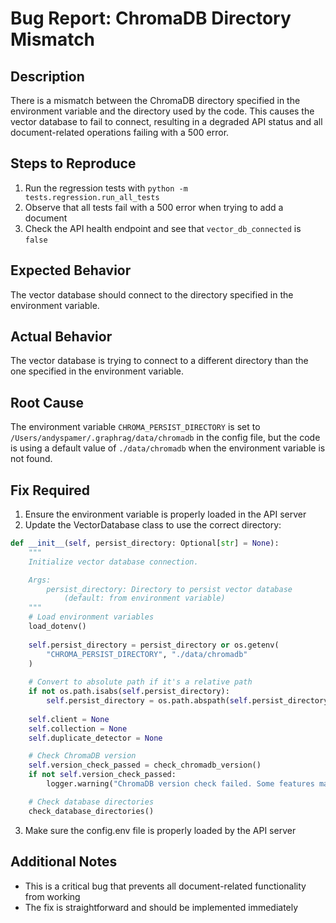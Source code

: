 # Bug Report: ChromaDB Directory Mismatch

## Description
There is a mismatch between the ChromaDB directory specified in the environment variable and the directory used by the code. This causes the vector database to fail to connect, resulting in a degraded API status and all document-related operations failing with a 500 error.

## Steps to Reproduce
1. Run the regression tests with `python -m tests.regression.run_all_tests`
2. Observe that all tests fail with a 500 error when trying to add a document
3. Check the API health endpoint and see that `vector_db_connected` is `false`

## Expected Behavior
The vector database should connect to the directory specified in the environment variable.

## Actual Behavior
The vector database is trying to connect to a different directory than the one specified in the environment variable.

## Root Cause
The environment variable `CHROMA_PERSIST_DIRECTORY` is set to `/Users/andyspamer/.graphrag/data/chromadb` in the config file, but the code is using a default value of `./data/chromadb` when the environment variable is not found.

## Fix Required
1. Ensure the environment variable is properly loaded in the API server
2. Update the VectorDatabase class to use the correct directory:

```python
def __init__(self, persist_directory: Optional[str] = None):
    """
    Initialize vector database connection.

    Args:
        persist_directory: Directory to persist vector database
            (default: from environment variable)
    """
    # Load environment variables
    load_dotenv()
    
    self.persist_directory = persist_directory or os.getenv(
        "CHROMA_PERSIST_DIRECTORY", "./data/chromadb"
    )
    
    # Convert to absolute path if it's a relative path
    if not os.path.isabs(self.persist_directory):
        self.persist_directory = os.path.abspath(self.persist_directory)
        
    self.client = None
    self.collection = None
    self.duplicate_detector = None

    # Check ChromaDB version
    self.version_check_passed = check_chromadb_version()
    if not self.version_check_passed:
        logger.warning("ChromaDB version check failed. Some features may not work correctly.")

    # Check database directories
    check_database_directories()
```

3. Make sure the config.env file is properly loaded by the API server

## Additional Notes
- This is a critical bug that prevents all document-related functionality from working
- The fix is straightforward and should be implemented immediately